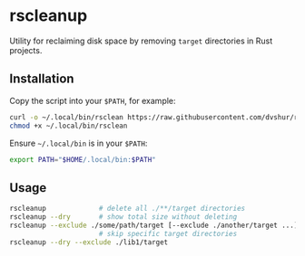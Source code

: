 # rscleanup

Utility for reclaiming disk space by removing `target` directories in Rust projects.

## Installation

Copy the script into your `$PATH`, for example:

```sh
curl -o ~/.local/bin/rsclean https://raw.githubusercontent.com/dvshur/rsclean/main/rsclean
chmod +x ~/.local/bin/rsclean
```

Ensure `~/.local/bin` is in your `$PATH`:

```sh
export PATH="$HOME/.local/bin:$PATH"
```

## Usage

```sh
rscleanup             # delete all ./**/target directories
rscleanup --dry       # show total size without deleting
rscleanup --exclude ./some/path/target [--exclude ./another/target ...]
                      # skip specific target directories
rscleanup --dry --exclude ./lib1/target
```
